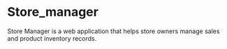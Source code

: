 # Store_manager
Store Manager is a web application that helps store owners manage sales and product inventory records. 
